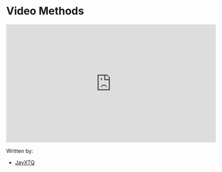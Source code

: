 # Video Methods

<iframe width="560" height="315" src="https://www.youtube.com/embed/Le-0wHEKvow" title="YouTube video player" frameborder="0" allow="accelerometer; autoplay; clipboard-write; encrypted-media; gyroscope; picture-in-picture" allowfullscreen></iframe>

Written by: 
- [JayXTQ](https://github.com/JayXTQ)